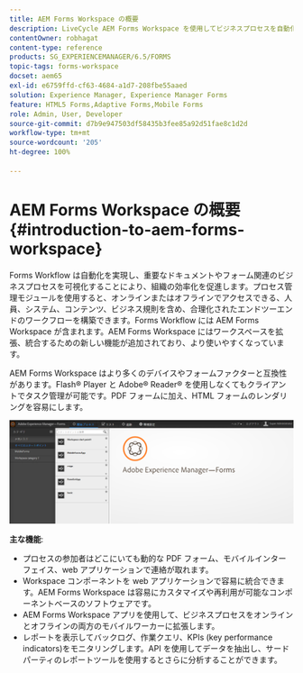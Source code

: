 ```yaml
---
title: AEM Forms Workspace の概要
description: LiveCycle AEM Forms Workspace を使用してビジネスプロセスを自動化することにより、組織の効率化を促進し、ペーパーレスなオフィス環境を作ります。
contentOwner: robhagat
content-type: reference
products: SG_EXPERIENCEMANAGER/6.5/FORMS
topic-tags: forms-workspace
docset: aem65
exl-id: e6759ffd-cf63-4684-a1d7-208fbe55aaed
solution: Experience Manager, Experience Manager Forms
feature: HTML5 Forms,Adaptive Forms,Mobile Forms
role: Admin, User, Developer
source-git-commit: d7b9e947503df58435b3fee85a92d51fae8c1d2d
workflow-type: tm+mt
source-wordcount: '205'
ht-degree: 100%

---
```


# AEM Forms Workspace の概要{#introduction-to-aem-forms-workspace}

Forms Workflow は自動化を実現し、重要なドキュメントやフォーム関連のビジネスプロセスを可視化することにより、組織の効率化を促進します。プロセス管理モジュールを使用すると、オンラインまたはオフラインでアクセスできる、人員、システム、コンテンツ、ビジネス規則を含め、合理化されたエンドツーエンドのワークフローを構築できます。Forms Workflow には AEM Forms Workspace が含まれます。AEM Forms Workspace にはワークスペースを拡張、統合するための新しい機能が追加されており、より使いやすくなっています。

AEM Forms Workspace はより多くのデバイスやフォームファクターと互換性があります。Flash® Player と Adobe® Reader® を使用しなくてもクライアントでタスク管理が可能です。PDF フォームに加え、HTML フォームのレンダリングを容易にします。

![html-ws](assets/html-ws.png)

**主な機能**:

* プロセスの参加者はどこにいても動的な PDF フォーム、モバイルインターフェイス、web アプリケーションで連絡が取れます。
* Workspace コンポーネントを web アプリケーションで容易に統合できます。AEM Forms Workspace は容易にカスタマイズや再利用が可能なコンポーネントベースのソフトウェアです。
* AEM Forms Workspace アプリを使用して、ビジネスプロセスをオンラインとオフラインの両方のモバイルワーカーに拡張します。
* レポートを表示してバックログ、作業クエリ、KPIs (key performance indicators)をモニタリングします。API を使用してデータを抽出し、サードパーティのレポートツールを使用するとさらに分析することができます。
